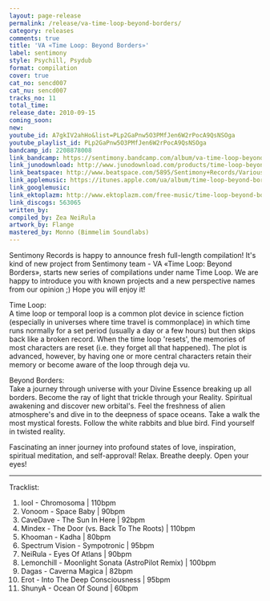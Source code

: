 ```yaml
---
layout: page-release
permalink: /release/va-time-loop-beyond-borders/
category: releases
comments: true
title: 'VA «Time Loop: Beyond Borders»'
label: sentimony
style: Psychill, Psydub
format: compilation
cover: true
cat_no: sencd007
cat_nu: sencd007
tracks_no: 11
total_time: 
release_date: 2010-09-15
coming_soon: 
new: 
youtube_id: A7gkIV2ahHo&list=PLp2GaPnw5O3PMfJen6W2rPocA9QsNSOga
youtube_playlist_id: PLp2GaPnw5O3PMfJen6W2rPocA9QsNSOga
bandcamp_id: 2208878008
link_bandcamp: https://sentimony.bandcamp.com/album/va-time-loop-beyond-borders
link_junodownload: http://www.junodownload.com/products/time-loop-beyond-borders/1658399-02
link_beatspace: http://www.beatspace.com/5895/Sentimony+Records/Various/Time+Loop+Beyond+Borders/detail.aspx
link_applemusic: https://itunes.apple.com/ua/album/time-loop-beyond-borders/id1272419337?l=uk
link_googlemusic: 
link_ektoplazm: http://www.ektoplazm.com/free-music/time-loop-beyond-borders
link_discogs: 563065
written_by: 
compiled_by: Zea NeiRula
artwork_by: Flange
mastered_by: Monno (Bimmelim Soundlabs)
---
```


Sentimony Records is happy to announce fresh full-length compilation! It's kind of new project from Sentimony team - VA «Time Loop: Beyond Borders», starts new series of compilations under name Time Loop. We are happy to introduce you with known projects and a new perspective names from our opinion ;) Hope you will enjoy it!

Time Loop:  
A time loop or temporal loop is a common plot device in science fiction (especially in universes where time travel is commonplace) in which time runs normally for a set period (usually a day or a few hours) but then skips back like a broken record. When the time loop 'resets', the memories of most characters are reset (i.e. they forget all that happened). The plot is advanced, however, by having one or more central characters retain their memory or become aware of the loop through deja vu.

Beyond Borders:  
Take a journey through universe with your Divine Essence breaking up all borders. Become the ray of light that trickle through your Reality. Spiritual awakening and discover new orbital's. Feel the freshness of alien atmosphere's and dive in to the deepness of space oceans. Take a walk the most mystical forests. Follow the white rabbits and blue bird. Find yourself in twisted reality.

Fascinating an inner journey into profound states of love, inspiration, spiritual meditation, and self-approval! Relax. Breathe deeply. Open your eyes!

---
Tracklist:

01. IooI - Chromosoma \| 110bpm
02. Vonoom - Space Baby \| 90bpm
03. CaveDave - The Sun In Here \| 92bpm
04. Mindex - The Door (vs. Back To The Roots) \| 110bpm
05. Khooman - Kadha \| 80bpm
06. Spectrum Vision - Sympotronic \| 95bpm
07. NeiRula - Eyes Of Atlans \| 90bpm
08. Lemonchill - Moonlight Sonata (AstroPilot Remix) \| 100bpm
09. Dagas - Caverna Magica \| 82bpm
10. Erot - Into The Deep Consciousness \| 95bpm
11. ShunyA - Ocean Of Sound \| 60bpm
